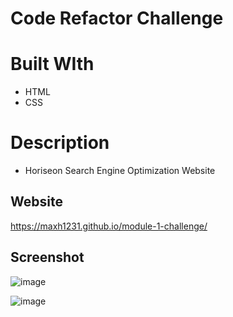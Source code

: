 # Code Refactor Challenge

# Built WIth
* HTML
* CSS

# Description
* Horiseon Search Engine Optimization Website

## Website
https://maxh1231.github.io/module-1-challenge/

## Screenshot
![image](https://user-images.githubusercontent.com/41771785/132924574-4ab6069e-5d68-4168-8d38-e6690f237de5.png)

![image](https://user-images.githubusercontent.com/41771785/132924623-c3034198-2048-4ddf-b7d4-f18e40f1a108.png)